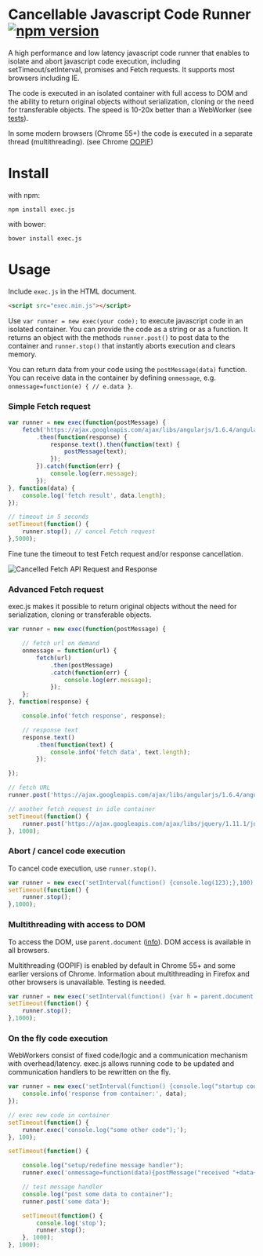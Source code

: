 # Cancellable Javascript Code Runner  [![npm version](https://badge.fury.io/js/exec.js.svg)](http://badge.fury.io/js/exec.js)
A high performance and low latency javascript code runner that enables to isolate and abort javascript code execution, including setTimeout/setInterval, promises and Fetch requests. It supports most browsers including IE.

The code is executed in an isolated container with full access to DOM and the ability to return original objects without serialization, cloning or the need for transferable objects. The speed is 10-20x better than a WebWorker (see [tests](https://github.com/optimalisatie/exec.js/tree/master/tests)).

In some modern browsers (Chrome 55+) the code is executed in a separate thread (multithreading). (see Chrome [OOPIF](https://www.chromium.org/developers/design-documents/oop-iframes))

# Install

with npm:

`npm install exec.js`

with bower:

`bower install exec.js`

# Usage

Include `exec.js` in the HTML document.

```html
<script src="exec.min.js"></script>
```

Use `var runner = new exec(your code);` to execute javascript code in an isolated container. You can provide the code as a string or as a function. It returns an object with the methods `runner.post()` to post data to the container and `runner.stop()` that instantly aborts execution and clears memory. 

You can return data from your code using the `postMessage(data)` function. You can receive data in the container by defining `onmessage`, e.g. `onmessage=function(e) { // e.data }`.

### Simple Fetch request
```javascript
var runner = new exec(function(postMessage) {
    fetch('https://ajax.googleapis.com/ajax/libs/angularjs/1.6.4/angular.min.js')
        .then(function(response) {
            response.text().then(function(text) {
                postMessage(text);
            });
        }).catch(function(err) {
            console.log(err.message);
        });
}, function(data) {
    console.log('fetch result', data.length);
});

// timeout in 5 seconds
setTimeout(function() {
    runner.stop(); // cancel Fetch request
},5000);
```

Fine tune the timeout to test Fetch request and/or response cancellation.

![Cancelled Fetch API Request and Response](https://raw.githubusercontent.com/optimalisatie/exec.js/master/tests/fetch-cancel.png)

### Advanced Fetch request

exec.js makes it possible to return original objects without the need for serialization, cloning or transferable objects.

```javascript
var runner = new exec(function(postMessage) {

    // fetch url on demand
    onmessage = function(url) {
        fetch(url)
            .then(postMessage)
            .catch(function(err) {
                console.log(err.message);
            });
    };
}, function(response) {

    console.info('fetch response', response);

    // response text
    response.text()
        .then(function(text) {
            console.info('fetch data', text.length);
        });

});

// fetch URL
runner.post('https://ajax.googleapis.com/ajax/libs/angularjs/1.6.4/angular.min.js');

// another fetch request in idle container
setTimeout(function() {
    runner.post('https://ajax.googleapis.com/ajax/libs/jquery/1.11.1/jquery.min.js');
}, 1000);
```

### Abort / cancel code execution

To cancel code execution, use `runner.stop()`.

```javascript
var runner = new exec('setInterval(function() {console.log(123);},100);');
setTimeout(function() {
    runner.stop();
},1000);
```

### Multithreading with access to DOM

To access the DOM, use `parent.document` ([info](https://www.w3schools.com/jsref/prop_win_parent.asp)). DOM access is available in all browsers.

Multithreading (OOPIF) is enabled by default in Chrome 55+ and some earlier versions of Chrome. Information about multithreading in Firefox and other browsers is unavailable. Testing is needed. 

```javascript
var runner = new exec('setInterval(function() {var h = parent.document.createElement(\'h1\');h.innerHTML = \'test\';parent.document.body.insertBefore(h, parent.document.body.firstChild);},100);');
setTimeout(function() {
    runner.stop();
},1000);
```

### On the fly code execution

WebWorkers consist of fixed code/logic and a communication mechanism with overhead/latency. exec.js allows running code to be updated and communication handlers to be rewritten on the fly.

```javascript
var runner = new exec('setInterval(function() {console.log("startup code")},200);', function(data) {
    console.info('response from container:', data);
});

// exec new code in container
setTimeout(function() {
    runner.exec('console.log("some other code");');
}, 100);

setTimeout(function() {

    console.log("setup/redefine message handler");
    runner.exec('onmessage=function(data){postMessage("received "+data+" in container");}');

    // test message handler
    console.log("post some data to container");
    runner.post('some data');

    setTimeout(function() {
        console.log('stop');
        runner.stop();
    }, 1000);
}, 1000);

```
